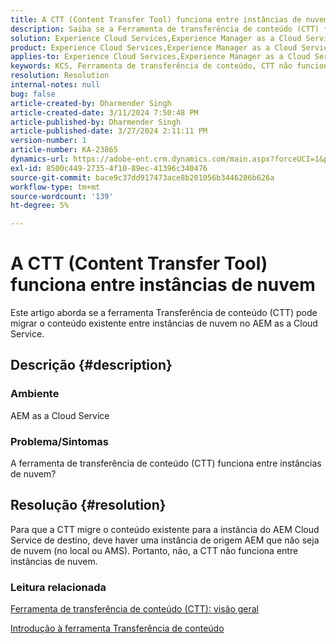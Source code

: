 ```yaml
---
title: A CTT (Content Transfer Tool) funciona entre instâncias de nuvem
description: Saiba se a Ferramenta de transferência de conteúdo (CTT) funciona entre instâncias de nuvem no AEM as a Cloud Service.
solution: Experience Cloud Services,Experience Manager as a Cloud Service
product: Experience Cloud Services,Experience Manager as a Cloud Service
applies-to: Experience Cloud Services,Experience Manager as a Cloud Service
keywords: KCS, Ferramenta de transferência de conteúdo, CTT não funciona entre instâncias em nuvem, AEM as a Cloud Service
resolution: Resolution
internal-notes: null
bug: false
article-created-by: Dharmender Singh
article-created-date: 3/11/2024 7:50:48 PM
article-published-by: Dharmender Singh
article-published-date: 3/27/2024 2:11:11 PM
version-number: 1
article-number: KA-23865
dynamics-url: https://adobe-ent.crm.dynamics.com/main.aspx?forceUCI=1&pagetype=entityrecord&etn=knowledgearticle&id=f8280fa6-e0df-ee11-904c-6045bd05e816
exl-id: 8500c449-2735-4f10-89ec-41396c340476
source-git-commit: bace9c37dd917473ace8b201056b3446286b626a
workflow-type: tm+mt
source-wordcount: '139'
ht-degree: 5%

---
```


# A CTT (Content Transfer Tool) funciona entre instâncias de nuvem


Este artigo aborda se a ferramenta Transferência de conteúdo (CTT) pode migrar o conteúdo existente entre instâncias de nuvem no AEM as a Cloud Service.

## Descrição {#description}


### Ambiente

AEM as a Cloud Service

### Problema/Sintomas

A ferramenta de transferência de conteúdo (CTT) funciona entre instâncias de nuvem?


## Resolução {#resolution}


Para que a CTT migre o conteúdo existente para a instância do AEM Cloud Service de destino, deve haver uma instância de origem AEM que não seja de nuvem (no local ou AMS). Portanto, não, a CTT não funciona entre instâncias de nuvem.

### Leitura relacionada

[Ferramenta de transferência de conteúdo (CTT): visão geral](https://experienceleague.adobe.com/en/docs/experience-manager-cloud-service/content/migration-journey/cloud-migration/content-transfer-tool/overview-content-transfer-tool)

[Introdução à ferramenta Transferência de conteúdo](https://experienceleague.adobe.com/docs/experience-manager-cloud-service/content/migration-journey/cloud-migration/content-transfer-tool/getting-started-content-transfer-tool.html?lang=en)
